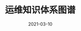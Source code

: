 ---
title: "运维知识体系图谱"
date: "2021-03-10"
categories:
    - "技术"
tags:
    - "运维"
    - "图谱"
toc: false
indent: false
original: false
draft: true
---